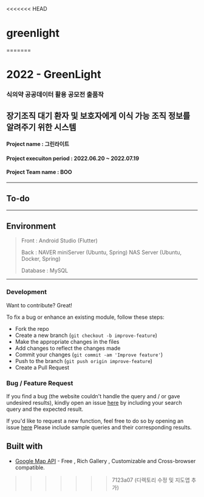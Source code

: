 <<<<<<< HEAD
# greenlight
=======
# 2022 - GreenLight

### 식의약 공공데이터 활용 공모전 출품작

## 장기조직 대기 환자 및 보호자에게 이식 가능 조직 정보를 알려주기 위한 시스템

#### Project name : 그린라이트

#### Project execuiton period : 2022.06.20 ~ 2022.07.19

#### Project Team name : BOO

---

## To-do



---

## Environment

> Front : Android Studio (Flutter)
>
> Back : NAVER miniServer (Ubuntu, Spring)
>            NAS Server (Ubuntu, Docker, Spring)
>
> Database : MySQL

---

### Development

Want to contribute? Great!

To fix a bug or enhance an existing module, follow these steps:

- Fork the repo
- Create a new branch (`git checkout -b improve-feature`)
- Make the appropriate changes in the files
- Add changes to reflect the changes made
- Commit your changes (`git commit -am 'Improve feature'`)
- Push to the branch (`git push origin improve-feature`)
- Create a Pull Request 



### Bug / Feature Request

If you find a bug (the website couldn't handle the query and / or gave undesired results), kindly open an issue [here](https://github.com/iharsh234/WebApp/issues/new) by including your search query and the expected result.

If you'd like to request a new function, feel free to do so by opening an issue [here](https://github.com/gahusb/greenlight/issues/new) Please include sample queries and their corresponding results.



## Built with

- [Google Map API](https://developers.google.com/chart/interactive/docs/quick_start) - Free , Rich Gallery , Customizable and Cross-browser compatible.
>>>>>>> 7123a07 (디렉토리 수정 및 지도앱 추가)

